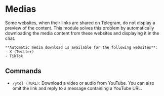# Medias

Some websites, when their links are shared on Telegram, do not display a preview of the content. This module solves this problem by automatically downloading the media content from these websites and displaying it in the chat.

```{note}
**Automatic media download is available for the following websites**:
- X (Twitter)
- TikTok
```

## Commands

- `/ytdl (?URL)`: Download a video or audio from YouTube. You can
also omit the link and reply to a message containing a YouTube URL.

